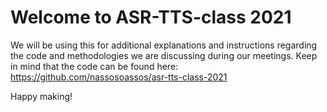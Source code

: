 # Welcome to ASR-TTS-class 2021

We will be using this for additional explanations and instructions regarding the code and methodologies we are discussing during our meetings. 
Keep in mind that the code can be found here: <https://github.com/nassosoassos/asr-tts-class-2021>

Happy making! 